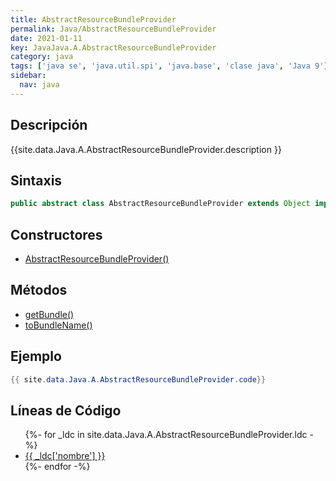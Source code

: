 ```yaml
---
title: AbstractResourceBundleProvider
permalink: Java/AbstractResourceBundleProvider
date: 2021-01-11
key: JavaJava.A.AbstractResourceBundleProvider
category: java
tags: ['java se', 'java.util.spi', 'java.base', 'clase java', 'Java 9']
sidebar: 
  nav: java
---
```


## Descripción
{{site.data.Java.A.AbstractResourceBundleProvider.description }}

## Sintaxis
~~~java
public abstract class AbstractResourceBundleProvider extends Object implements ResourceBundleProvider
~~~

## Constructores
* [AbstractResourceBundleProvider()](/Java/AbstractResourceBundleProvider/AbstractResourceBundleProvider/)

## Métodos
* [getBundle()](/Java/AbstractResourceBundleProvider/getBundle)
* [toBundleName()](/Java/AbstractResourceBundleProvider/toBundleName)

## Ejemplo
~~~java
{{ site.data.Java.A.AbstractResourceBundleProvider.code}}
~~~

## Líneas de Código
<ul>
{%- for _ldc in site.data.Java.A.AbstractResourceBundleProvider.ldc -%}
   <li>
       <a href="{{_ldc['url'] }}">{{ _ldc['nombre'] }}</a>
   </li>
{%- endfor -%}
</ul>
